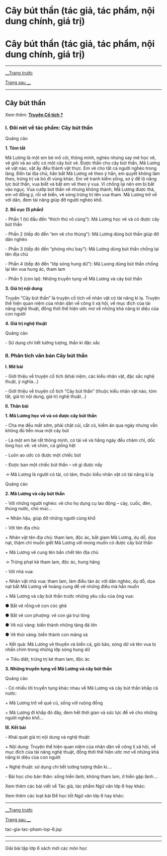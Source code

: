# Cây bút thần (tác giả, tác phẩm, nội dung chính, giá trị)

# Cây bút thần (tác giả, tác phẩm, nội dung chính, giá trị)

* * *

[__Trang trước](https://vietjack.com/ngu-van-6/tac-gia-tac-pham-lop-6.jsp)

[Trang sau __](https://vietjack.com/ngu-van-6/tac-gia-tac-pham-lop-6.jsp)

* * *

## Cây bút thần

Xem thêm: [**Truyện Cổ tích ?**](https://vietjack.com/ngu-van-6/truyen-co-tich.jsp)

### I. Đôi nét về tác phẩm: Cây bút thần 

Quảng cáo

**1\. Tóm tắt**

Mã Lương là một em bé mồ côi, thông minh, nghèo nhưng say mê học vẽ, vẽ giỏi và ao ước có một cây bút vẽ. Được thần cho cây bút thần, Mã Lương vẽ vật nào, vật ấy đều thành vật thực. Em vẽ cho tất cả người nghèo trong làng. Đến tai địa chủ, hắn bắt Mã Lương vẽ theo ý hắn, em quyết không làm theo, trừng trị và bỏ đi vùng khác. Em vẽ tranh kiếm sống, sơ ý để lộ năng lực bút thần, vua biết và bắt em vẽ theo ý vua. Vì chống lại nên em bị bắt vào ngục. Vua cướp bút thần vẽ nhưng không thành, Mã Lương được thả, em vờ đồng ý, rồi vẽ biển, vẽ sóng trừng trị tên vua tham. Mã Lương trở về với dân, đem tài năng giúp đỡ người nghèo khổ. 

**2\. Bố cục (5 phần)**

\- Phần 1 (từ đầu đến “thích thú vô cùng”): Mã Lương học vẽ và có được cây bút thần

\- Phần 2 (tiếp đó đến “em vẽ cho thùng”): Mã Lương dùng bút thần giúp đỡ dân nghèo

\- Phần 3 (tiếp đó đến “phóng như bay”): Mã Lương dùng bút thần chống lại tên địa chủ

\- Phần 4 (tiếp đó đến “lớp sóng hung dữ”): Mã Luong dùng bút thần chống lại tên vua hung ác, tham lam

\- Phần 5 (còn lại): Những truyền tụng về Mã Lương và cây bút thần

**3\. Giá trị nội dung**

Truyện “Cây bút thần” là truyện cổ tích về nhân vật có tài năng kì lạ. Truyện thể hiện quan niệm của nhân dân về công lí xã hội, về mục đích của tài năng nghệ thuật, đồng thời thể hiện ước mơ về những khả năng kì diệu của con người

**4\. Giá trị nghệ thuật**

Quảng cáo

\- Sử dụng chi tiết tưởng tượng, thần kì đặc sắc

### II. Phân tích văn bản Cây bút thần

**I. Mở bài**

\- Giới thiệu về truyện cổ tích (khái niệm, các kiểu nhân vật, đặc sắc nghệ thuật, ý nghĩa…)

\- Giới thiệu về truyện cổ tích “Cây bút thần” (thuộc kiểu nhân vật nào, tóm tắt, giá trị nội dung, giá trị nghệ thuật…)

**II. Thân bài**

**1\. Mã Lương học vẽ và có được cây bút thần**

\- Cha mẹ đều mất sớm, phải chặt củi, cắt cỏ, kiếm ăn qua ngày nhưng vẫn không đủ tiền mua một cây bút

\- Là một em bé rất thông minh, có tài vẽ và hằng ngày đều chăm chỉ, dốc lòng học vẽ: vẽ chim, cá giống hệt

\- Luôn ao ước có được một chiếc bút

\- Được ban một chiếc bút thần – vẽ gì được nấy

→ Mã Lương là người có tài, có tâm, thuộc kiểu nhân vật có tài năng kì lạ

Quảng cáo

**2\. Mã Lương và cây bút thần**

\- Với những người nghèo: vẽ cho họ dụng cụ lao động – cày, cuốc, đèn, thùng nước, chò múc…

→ Nhân hậu, giúp đỡ những người cùng khổ

\- Với tên địa chủ:

\+ Nhân vật tên địa chủ: tham lam, độc ác, bắt giam Mã Lương, dụ dỗ, dọa nạt, thậm chí muốn giết Mã Lương với mong muốn có được cây bút thần

\+ Mã Lương vẽ cung tên bắn chết tên địa chủ

→ Trừng phạt kẻ tham lam, độc ác, hung hăng

\- Với nhà vua:

\+ Nhân vật nhà vua: tham lam, làm điều tàn ác với dân nghèo, dụ dỗ, dọa nạt bắt Mã Lương về hoàng cung để vẽ những điều mà hắn muốn

\+ Mã Lương và cây bút thần trước những yêu cầu của ông vua: 

● Bắt vẽ rồng:vẽ con cóc ghẻ

● Bắt vẽ con phượng: vẽ con gà trụi lông

● Vẽ núi vàng: biến thành những tảng đá lớn

● Vẽ thỏi vàng: biến thành con mãng xà

\+ Kết quả: Mã Lương vẽ thuyền và biển cả, gió bão, sóng dữ và tên vua bị nhấn chìm trong những lớp sóng hung dữ

→ Tiêu diệt, trừng trị kẻ tham lam, độc ác

**3\. Những truyền tụng về Mã Lương và cây bút thần**

Quảng cáo

\- Có nhiều lời truyền tụng khác nhau về Mã Lương và cây bút thần khắp cả nước:

\+ Mã Lương trở về quê cũ, sống với ruộng đồng

\+ Mã Lương đi khắp đó đây, đem hết thời gian và sức lực để vẽ cho những người nghèo khổ…

**III. Kết bài**

\- Khái quát giá trị nội dung và nghệ thuật:

\+ Nội dung: Truyện thể hiện quan niệm của nhân dân về công lí xã hội, về mục đích của tài năng nghệ thuật, đồng thời thể hiện ước mơ về những khả năng kì diệu của con người

\+ Nghệ thuật: sử dụng chi tiết tưởng tượng thần kì….

\- Bài học cho bản thân: sống hiền lành, không tham lam, ở hiền gặp lành….

Xem thêm các bài viết về Tác giả, tác phẩm Ngữ văn lớp 6 hay khác:

Xem thêm các loạt bài Để học tốt Ngữ văn lớp 6 hay khác:

* * *

[__Trang trước](https://vietjack.com/ngu-van-6/tac-gia-tac-pham-lop-6.jsp)

[Trang sau __](https://vietjack.com/ngu-van-6/tac-gia-tac-pham-lop-6.jsp)

tac-gia-tac-pham-lop-6.jsp

* * *

* * *

Giải bài tập lớp 6 sách mới các môn học
